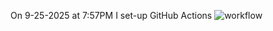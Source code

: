On 9-25-2025 at 7:57PM I set-up GitHub Actions
![workflow](https://github.com/<UserName>/<RepositoryName>/actions/workflows/main.yml/badge.svg)